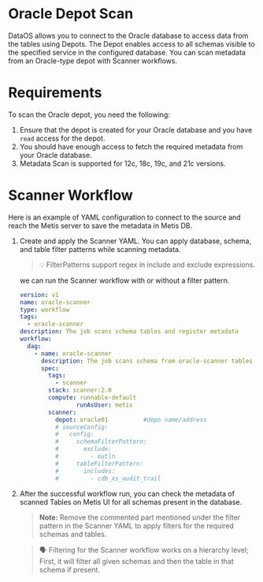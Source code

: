 # **Oracle Depot Scan**

DataOS allows you to connect to the Oracle database to access data from the tables using Depots. The Depot enables access to all schemas visible to the specified service in the configured database. You can scan metadata from an Oracle-type depot with Scanner workflows.

# **Requirements**

To scan the Oracle depot, you need the following:

1. Ensure that the depot is created for your Oracle database and you have `read` access for the depot.
2. You should have enough access to fetch the required metadata from your Oracle database.
3. Metadata Scan is supported for 12c, 18c, 19c, and 21c versions. 

# **Scanner Workflow**

Here is an example of YAML configuration to connect to the source and reach the Metis server to save the metadata in Metis DB.

1. Create and apply the Scanner YAML. You can apply database, schema, and table filter patterns while scanning metadata.
    
    
    > 💡 FilterPatterns support regex in include and exclude expressions.
    
    we can run the Scanner workflow with or without a filter pattern. 
    
    ```yaml
    version: v1
    name: oracle-scanner
    type: workflow
    tags:
      - oracle-scanner
    description: The job scans schema tables and register metadata
    workflow:
      dag:
        - name: oracle-scanner
          description: The job scans schema from oracle-scanner tables and register metadata to metis2
          spec:
            tags:
              - scanner
            stack: scanner:2.0
            compute: runnable-default
    				runAsUser: metis
            scanner:
              depot: oracle01          #depo name/address
              # sourceConfig:
              #   config:
              #     schemaFilterPattern:
              #       exclude:
              #         - outln
              #     tableFilterPattern:
              #       includes:
              #         - cdb_xs_audit_trail
    ```
    
2. After the successful workflow run, you can check the metadata of scanned Tables on Metis UI for all schemas present in the database.
    
    
    > **Note:** Remove the commented part mentioned under the filter pattern in the Scanner YAML to apply filters for the required schemas and tables.
    > 
    


    > 🗣 Filtering for the Scanner workflow works on a hierarchy level; First, it will filter all given schemas and then the table in that schema if present.